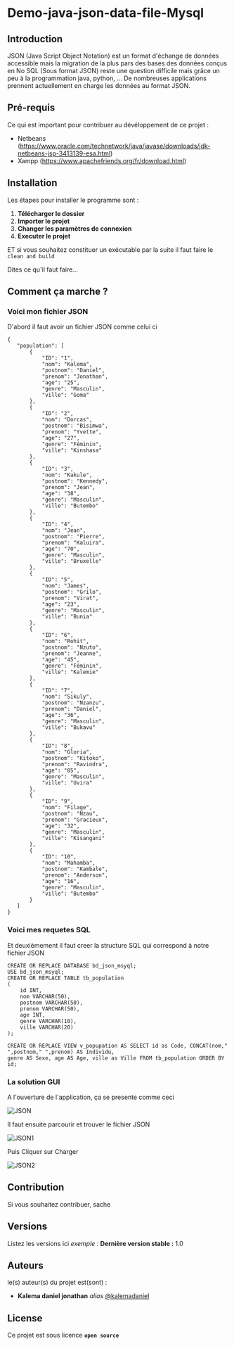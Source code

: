 # Demo-java-json-data-file-Mysql
## Introduction

JSON (Java Script Object Notation) est un format d'échange de données accessible mais la migration de la plus pars des bases des données conçus en No SQL (Sous format JSON) reste une question difficile mais grâce un peu à la programmation java, python, … De nombreuses applications prennent actuellement en charge les données au format JSON. 

## Pré-requis

Ce qui est important pour contribuer au dévéloppement de ce projet :

- Netbeans (https://www.oracle.com/technetwork/java/javase/downloads/jdk-netbeans-jsp-3413139-esa.html)
- Xampp (https://www.apachefriends.org/fr/download.html)

## Installation

Les étapes pour installer le programme sont :

1. **Télécharger le dossier**
2. **Importer le projet**
3. **Changer les paramètres de connexion** 
4. **Executer le projet**

ET si vous souhaitez constituer un exécutable par la suite il faut faire le ``clean and build ``

Dites ce qu'il faut faire...
## Comment ça marche ?

### Voici mon fichier JSON

D'abord il faut avoir un fichier JSON comme celui ci

```
{
   "population": [
       {
           "ID": "1",
           "nom": "Kalema",
           "postnom": "Daniel",
           "prenom": "Jonathan",
           "age": "25",
           "genre": "Masculin",
           "ville": "Goma"
       },
       {
           "ID": "2",
           "nom": "Dorcas",
           "postnom": "Bisimwa",
           "prenom": "Yvette",
           "age": "27",
           "genre": "Féminin",
           "ville": "Kinshasa"
       },
       {
           "ID": "3",
           "nom": "Kakule",
           "postnom": "Kennedy",
           "prenom": "Jean",
           "age": "38",
           "genre": "Masculin",
           "ville": "Butembo"
       },
       {
           "ID": "4",
           "nom": "Jean",
           "postnom": "Pierre",
           "prenom": "Kaluira",
           "age": "70",
           "genre": "Masculin",
           "ville": "Bruxelle"
       },
       {
           "ID": "5",
           "nom": "James",
           "postnom": "Grilo",
           "prenom": "Virat",
           "age": "23",
           "genre": "Masculin",
           "ville": "Bunia"
       },
       {
           "ID": "6",
           "nom": "Rohit",
           "postnom": "Nzuto",
           "prenom": "Jeanne",
           "age": "45",
           "genre": "Féminin",
           "ville": "Kalemie"
       },
       {
           "ID": "7",
           "nom": "Sikuly",
           "postnom": "Nzanzu",
           "prenom": "Daniel",
           "age": "36",
           "genre": "Masculin",
           "ville": "Bukavu"
       },
       {
           "ID": "8",
           "nom": "Gloria",
           "postnom": "Kitoko",
           "prenom": "Ravindra",
           "age": "85",
           "genre": "Masculin",
           "ville": "Uvira"
       },
       {
           "ID": "9",
           "nom": "Filage",
           "postnom": "Nzau",
           "prenom": "Gracieux",
           "age": "32",
           "genre": "Masculin",
           "ville": "Kisangani"
       },
       {
           "ID": "10",
           "nom": "Mahamba",
           "postnom": "Kambale",
           "prenom": "Anderson",
           "age": "16",
           "genre": "Masculin",
           "ville": "Butembo"
       }
   ]
}
```
### Voici mes requetes SQL

Et deuxièmement il faut creer la structure SQL qui correspond à notre fichier JSON

```
CREATE OR REPLACE DATABASE bd_json_msyql;
USE bd_json_msyql;
CREATE OR REPLACE TABLE tb_population
(
	id INT,
	nom VARCHAR(50),
	postnom VARCHAR(50),
	prenom VARCHAR(50),
	age INT,
	genre VARCHAR(10),
	ville VARCHAR(20)
);

CREATE OR REPLACE VIEW v_popupation AS SELECT id as Code, CONCAT(nom," ",postnom," ",prenom) AS Individu, 
genre AS Sexe, age AS Age, ville as Ville FROM tb_population ORDER BY id;

```

### La solution GUI

A l'ouverture de l'application, ça se presente comme ceci

![JSON](https://user-images.githubusercontent.com/51014164/131299311-bfc7af4f-4098-41be-9035-cbdd9e450fa3.JPG)

Il faut ensuite parcourir et trouver le fichier JSON

![JSON1](https://user-images.githubusercontent.com/51014164/131299755-8058e301-32e8-4541-8fda-bdba4548b32c.JPG)

Puis Cliquer sur Charger

![JSON2](https://user-images.githubusercontent.com/51014164/131299881-d29922d3-c0a7-4c04-a43d-29200f0de01f.JPG)

## Contribution

Si vous souhaitez contribuer, sache

## Versions
Listez les versions ici 
_exemple :_
**Dernière version stable :** 1.0

## Auteurs
le(s) auteur(s) du projet est(sont) :
* **Kalema daniel jonathan** _alias_ [@kalemadaniel](https://github.com/kalemadaniel)

## License

Ce projet est sous licence **``open source``** 

